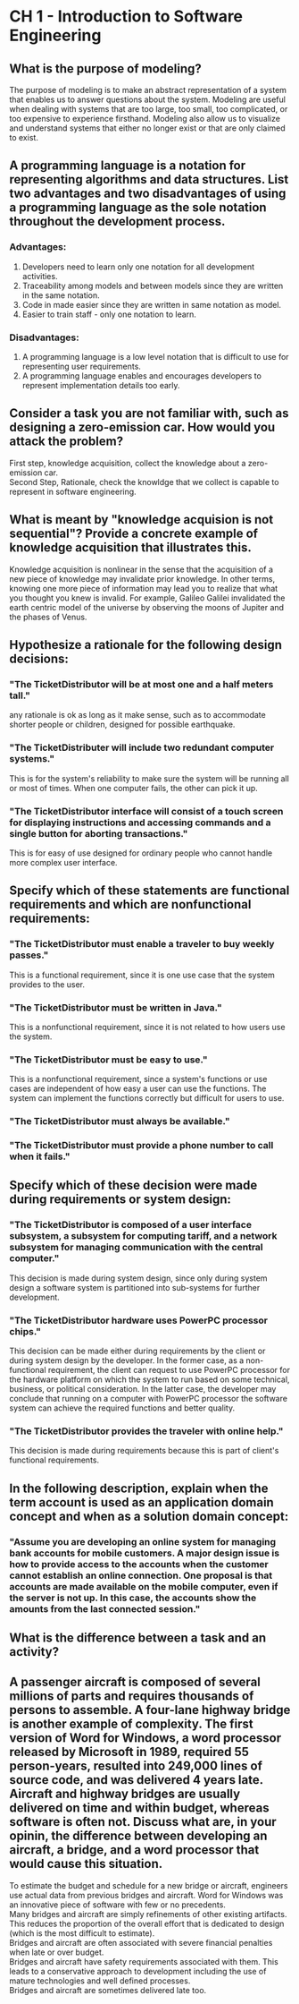 # CH 1 - Introduction to Software Engineering

## What is the purpose of modeling?

The purpose of modeling is to make an abstract representation of a system that enables us to answer questions about the system. Modeling are useful when dealing with systems that are too large, too small, too complicated, or too expensive to experience firsthand. Modeling also allow us to visualize and understand systems that either no longer exist or that are only claimed to exist.

## A programming language is a notation for representing algorithms and data structures. List two advantages and two disadvantages of using a programming language as the sole notation throughout the development process.

### Advantages:
1. Developers need to learn only one notation for all development activities.
2. Traceability among models and between models since they are written in the same notation.
3. Code in made easier since they are written in same notation as model.
4. Easier to train staff - only one notation to learn.
### Disadvantages:
1. A programming language is a low level notation that is difficult to use for representing user requirements.
2. A programming language enables and encourages developers to represent implementation details too early.

## Consider a task you are not familiar with, such as designing a zero-emission car. How would you attack the problem?

First step, knowledge acquisition, collect the knowledge about a zero-emission car.<br/>
Second Step, Rationale, check the knowldge that we collect is capable to represent in software engineering.

## What is meant by "knowledge acquision is not sequential"? Provide a concrete example of knowledge acquisition that illustrates this.

Knowledge acquisition is nonlinear in the sense that the acquisition of a new piece of knowledge may invalidate prior knowledge. In other terms, knowing one more piece of information may lead you to realize that what you thought you knew is invalid. For example, Galileo Galilei invalidated the earth centric model of the universe by observing the moons of Jupiter and the phases of Venus.

## Hypothesize a rationale for the following design decisions:
### "The TicketDistributor will be at most one and a half meters tall."
any rationale is ok as long as it make sense, such as to accommodate shorter people or children, designed for possible earthquake.
### "The TicketDistributer will include two redundant computer systems."
This is for the system's reliability to make sure the system will be running all or most of times. When one computer fails, the other can pick it up.
### "The TicketDistributor interface will consist of a touch screen for displaying instructions and accessing commands and a single button for aborting transactions."
This is for easy of use designed for ordinary people who cannot handle more complex user interface.

## Specify which of these statements are functional requirements and which are nonfunctional requirements:
### "The TicketDistributor must enable a traveler to buy weekly passes."
This is a functional requirement, since it is one use case that the system provides to the user.
### "The TicketDistributor must be written in Java."
This is a nonfunctional requirement, since it is not related to how users use the system.
### "The TicketDistributor must be easy to use."
This is a nonfunctional requirement, since a system's functions or use cases are independent of how easy a user can use the functions. The system can implement the functions correctly but difficult for users to use.
### "The TicketDistributor must always be available."
### "The TicketDistributor must provide a phone number to call when it fails."

## Specify which of these decision were made during requirements or system design:
### "The TicketDistributor is composed of a user interface subsystem, a subsystem for computing tariff, and a network subsystem for managing communication with the central computer."
This decision is made during system design, since only during system design a software system is partitioned into sub-systems for further development.
### "The TicketDistributor hardware uses PowerPC processor chips."
This decision can be made either during requirements by the client or during system design by the developer. In the former case, as a non-functional requirement, the client can request to use PowerPC processor for the hardware platform on which the system to run based on some technical, business, or political consideration. In the latter case, the developer may conclude that running on a computer with PowerPC processor the software system can achieve the required functions and better quality.
### "The TicketDistributor provides the traveler with online help."
This decision is made during requirements because this is part of client's functional requirements.

## In the following description, explain when the term account is used as an application domain concept and when as a solution domain concept:
### "Assume you are developing an online system for managing bank accounts for mobile customers. A major design issue is how to provide access to the accounts when the customer cannot establish an online connection. One proposal is that accounts are made available on the mobile computer, even if the server is not up. In this case, the accounts show the amounts from the last connected session."

## What is the difference between a task and an activity?

## A passenger aircraft is composed of several millions of parts and requires thousands of persons to assemble. A four-lane highway bridge is another example of complexity. The first version of Word for Windows, a word processor released by Microsoft in 1989, required 55 person-years, resulted into 249,000 lines of source code, and was delivered 4 years late. Aircraft and highway bridges are usually delivered on time and within budget, whereas software is often not. Discuss what are, in your opinin, the difference between developing an aircraft, a bridge, and a word processor that would cause this situation.

To estimate the budget and schedule for a new bridge or aircraft, engineers use actual data from previous bridges and aircraft. Word for Windows was an innovative piece of software with few or no precedents.<br/>
Many bridges and aircraft are simply refinements of other existing artifacts. This reduces the proportion of the overall effort that is dedicated to design (which is the most difficult to estimate).<br/>
Bridges and aircraft are often associated with severe financial penalties when late or over budget.<br/>
Bridges and aircraft have safety requirements associated with them. This leads to a conservative approach to development including the use of mature technologies and well defined processes.<br/>
Bridges and aircraft are sometimes delivered late too.
